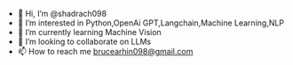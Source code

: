 - 👋 Hi, I’m @shadrach098
- 👀 I’m interested in Python,OpenAi GPT,Langchain,Machine Learning,NLP
- 🌱 I’m currently learning Machine Vision
- 💞️ I’m looking to collaborate on  LLMs
- 📫 How to reach me brucearhin098@gmail.com

<!---
shadrach098/shadrach098 is a ✨ special ✨ repository because its `README.md` (this file) appears on your GitHub profile.
You can click the Preview link to take a look at your changes.
--->
